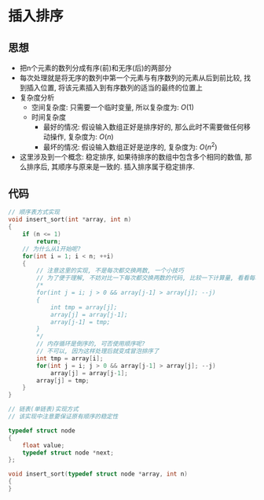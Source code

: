 # 插入排序

## 思想

- 把n个元素的数列分成有序(前)和无序(后)的两部分
- 每次处理就是将无序的数列中第一个元素与有序数列的元素从后到前比较, 找到插入位置, 将该元素插入到有序数列的适当的最终的位置上
- 复杂度分析
    - 空间复杂度: 只需要一个临时变量, 所以复杂度为: $O(1)$
    - 时间复杂度
        - 最好的情况: 假设输入数组正好是排序好的, 那么此时不需要做任何移动操作, 复杂度为: $O(n)$
        - 最坏的情况: 假设输入数组正好是逆序的, 复杂度为: $O(n^2)$
- 这里涉及到一个概念: 稳定排序, 如果待排序的数组中包含多个相同的数值, 那么排序后, 其顺序与原来是一致的. 插入排序属于稳定排序.

## 代码

```C
// 顺序表方式实现
void insert_sort(int *array, int n)
{
    if (n <= 1)
        return;
    // 为什么从1开始呢?
    for(int i = 1; i < n; ++i)
    {
        // 注意这里的实现, 不是每次都交换两数, 一个小技巧
        // 为了便于理解, 不妨对比一下每次都交换两数的代码, 比较一下计算量, 看看每次都交换时其中的规律
        /*
        for(int j = i; j > 0 && array[j-1] > array[j]; --j)
        {
            int tmp = array[j];
            array[j] = array[j-1];
            array[j-1] = tmp;
        }
        */
        // 内存循环是倒序的, 可否使用顺序呢?
        // 不可以, 因为这样处理后就变成冒泡排序了
        int tmp = array[i];
        for(int j = i; j > 0 && array[j-1] > array[j]; --j)
            array[j] = array[j-1];
        array[j] = tmp;
    }
}

// 链表(单链表)实现方式
// 该实现中注意要保证原有顺序的稳定性

typedef struct node
{
    float value;
    typedef struct node *next;
};

void insert_sort(typedef struct node *array, int n)
{
}
```
